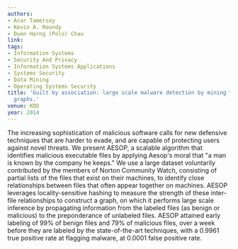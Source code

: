 ```yaml
---
authors:
- Acar Tamersoy
- Kevin A. Roundy
- Duen Horng (Polo) Chau
link:
tags:
- Information Systems
- Security And Privacy
- Information Systems Applications
- Systems Security
- Data Mining
- Operating Systems Security
title: 'Guilt by association: large scale malware detection by mining file-relation
  graphs.'
venue: KDD
year: 2014
---
```

The increasing sophistication of malicious software calls for new defensive techniques that are harder to evade, and are capable of protecting users against novel threats. We present AESOP, a scalable algorithm that identifies malicious executable files by applying Aesop's moral that "a man is known by the company he keeps." We use a large dataset voluntarily contributed by the members of Norton Community Watch, consisting of partial lists of the files that exist on their machines, to identify close relationships between files that often appear together on machines. AESOP leverages locality-sensitive hashing to measure the strength of these inter-file relationships to construct a graph, on which it performs large scale inference by propagating information from the labeled files (as benign or malicious) to the preponderance of unlabeled files. AESOP attained early labeling of 99% of benign files and 79% of malicious files, over a week before they are labeled by the state-of-the-art techniques, with a 0.9961 true positive rate at flagging malware, at 0.0001 false positive rate.